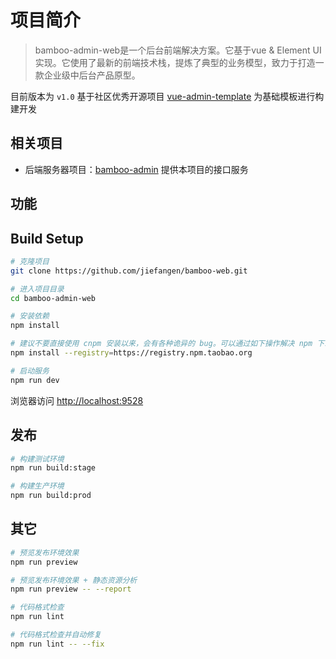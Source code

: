 # 项目简介

> bamboo-admin-web是一个后台前端解决方案。它基于vue & Element UI 实现。它使用了最新的前端技术栈，提炼了典型的业务模型，致力于打造一款企业级中后台产品原型。

目前版本为 `v1.0` 基于社区优秀开源项目 [vue-admin-template](https://github.com/PanJiaChen/vue-admin-template) 为基础模板进行构建开发

## 相关项目
- 后端服务器项目：[bamboo-admin](https://github.com/jiefangen/bamboo/tree/master/bamboo-admin) 提供本项目的接口服务

## 功能

## Build Setup

```bash
# 克隆项目
git clone https://github.com/jiefangen/bamboo-web.git

# 进入项目目录
cd bamboo-admin-web

# 安装依赖
npm install

# 建议不要直接使用 cnpm 安装以来，会有各种诡异的 bug。可以通过如下操作解决 npm 下载速度慢的问题
npm install --registry=https://registry.npm.taobao.org

# 启动服务
npm run dev
```

浏览器访问 [http://localhost:9528](http://localhost:9528)

## 发布

```bash
# 构建测试环境
npm run build:stage

# 构建生产环境
npm run build:prod
```

## 其它

```bash
# 预览发布环境效果
npm run preview

# 预览发布环境效果 + 静态资源分析
npm run preview -- --report

# 代码格式检查
npm run lint

# 代码格式检查并自动修复
npm run lint -- --fix
```



